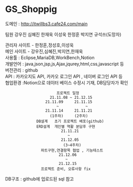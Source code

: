 # GS_Shoppig
도메인 : http://itwillbs3.cafe24.com/main

팀원
강우진 심혜진 한재욱 이성욱 한정훈 박지연 규석쓰(도망자)

관리자 사이트 - 한정훈,정성호,이성욱  <br>
메인 사이트 - 강우진,심혜진,박지연,한재욱<br>
사용툴 : Eclipse,MariaDB,WorkBench,Notion<br>
개발언어 : java,json,jsp,js,Ajax,jqurey,html,css,javascript 등<br>
버전관리 : github<br>
API : 카카오지도 API, 카카오 로그인 API , 네이버 로그인 API 등<br>
협업환경 :Notion으로 데이터 베이스 수정시 기재, DB담당자가 확인 <br>


                           프로젝트 일정 
                        21.11.08 ~ 21.12.15
                      21.11.09     21.11.15             
                           ~            ~
                      21.11.14     21.11.21
                        (1주차)     (2주차)
                  DB설계   초기 프로젝트 배포(github)
                  ERD설계  개인별 역활 분담후 구현
                             21.11.21
                                ~
                             21.12.05
                              (3~4주차)
                    파트구현,연결항목 협업 , 기능테스트
                            21.12.06 
                               ~
                            21.12.15 
                    프로젝트 준비, 오류사항 fix


DB구조 : github에 업로드된 sql 참고
